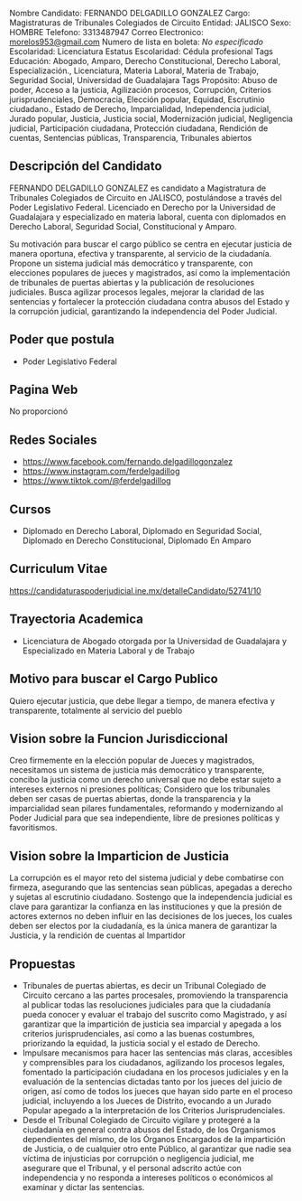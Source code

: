 Nombre Candidato: FERNANDO DELGADILLO GONZALEZ
Cargo: Magistraturas de Tribunales Colegiados de Circuito
Entidad: JALISCO
Sexo: HOMBRE
Telefono: 3313487947
Correo Electronico: morelos953@gmail.com
Numero de lista en boleta: *No especificado*
Escolaridad: Licenciatura
Estatus Escolaridad: Cédula profesional
Tags Educación: Abogado, Amparo, Derecho Constitucional, Derecho Laboral, Especialización., Licenciatura, Materia Laboral, Materia de Trabajo, Seguridad Social, Universidad de Guadalajara
Tags Propósito: Abuso de poder, Acceso a la justicia, Agilización procesos, Corrupción, Criterios jurisprudenciales, Democracia, Elección popular, Equidad, Escrutinio ciudadano., Estado de Derecho, Imparcialidad, Independencia judicial, Jurado popular, Justicia, Justicia social, Modernización judicial, Negligencia judicial, Participación ciudadana, Protección ciudadana, Rendición de cuentas, Sentencias públicas, Transparencia, Tribunales abiertos


## Descripción del Candidato 

FERNANDO DELGADILLO GONZALEZ es candidato a Magistratura de Tribunales Colegiados de Circuito en JALISCO, postulándose a través del Poder Legislativo Federal. Licenciado en Derecho por la Universidad de Guadalajara y especializado en materia laboral, cuenta con diplomados en Derecho Laboral, Seguridad Social, Constitucional y Amparo.

Su motivación para buscar el cargo público se centra en ejecutar justicia de manera oportuna, efectiva y transparente, al servicio de la ciudadanía. Propone un sistema judicial más democrático y transparente, con elecciones populares de jueces y magistrados, así como la implementación de tribunales de puertas abiertas y la publicación de resoluciones judiciales. Busca agilizar procesos legales, mejorar la claridad de las sentencias y fortalecer la protección ciudadana contra abusos del Estado y la corrupción judicial, garantizando la independencia del Poder Judicial.


## Poder que postula

- Poder Legislativo Federal


## Pagina Web

No proporcionó


## Redes Sociales

- https://www.facebook.com/fernando.delgadillogonzalez
- https://www.instagram.com/ferdelgadillog
- https://www.tiktok.com/@ferdelgadillog


## Cursos

- Diplomado en Derecho Laboral, Diplomado en Seguridad Social, Diplomado en Derecho Constitucional, Diplomado En Amparo


## Curriculum Vitae

https://candidaturaspoderjudicial.ine.mx/detalleCandidato/52741/10


## Trayectoria Academica

- Licenciatura de Abogado otorgada por la Universidad de Guadalajara y Especializado en Materia Laboral y de Trabajo


## Motivo para buscar el Cargo Publico

Quiero ejecutar justicia, que debe llegar a tiempo, de manera efectiva y transparente, totalmente al servicio del pueblo


## Vision sobre la Funcion Jurisdiccional

Creo firmemente en la elección popular de Jueces y magistrados, necesitamos un sistema de justicia más democrático y transparente, concibo la justicia como un derecho universal que no debe estar sujeto a intereses externos ni presiones políticas; Considero que los tribunales deben ser casas de puertas abiertas, donde la transparencia y la imparcialidad sean pilares fundamentales, reformando y modernizando al Poder Judicial para que sea independiente, libre de presiones políticas y favoritismos.


## Vision sobre la Imparticion de Justicia

La corrupción es el mayor reto del sistema judicial y debe combatirse con firmeza, asegurando que las sentencias sean públicas, apegadas a derecho y sujetas al escrutinio ciudadano. Sostengo que la independencia judicial es clave para garantizar la confianza en las instituciones y que la presión de actores externos no deben influir en las decisiones de los jueces, los cuales deben ser electos por la ciudadanía, es la única manera de garantizar la Justicia, y la rendición de cuentas al Impartidor


## Propuestas

- Tribunales de puertas abiertas, es decir un Tribunal Colegiado de Circuito cercano a las partes procesales, promoviendo la transparencia al publicar todas las resoluciones judiciales para que la ciudadanía pueda conocer y evaluar el trabajo del suscrito como Magistrado, y así garantizar que la impartición de justicia sea imparcial y apegada a los criterios jurisprudenciales, así como a las buenas costumbres, priorizando la equidad, la justicia social y el estado de Derecho.
- Impulsare mecanismos para hacer las sentencias más claras, accesibles y comprensibles para los ciudadanos, agilizando los procesos legales, fomentado la participación ciudadana en los procesos judiciales y en la evaluación de la sentencias dictadas tanto por los jueces del juicio de origen, así como de todos los jueces que hayan sido parte en el proceso judicial, incluyendo a los Jueces de Distrito, evocando a un Jurado Popular apegado a la interpretación de los Criterios Jurisprudenciales.
- Desde el Tribunal Colegiado de Circuito vigilare y protegeré a la ciudadanía en general contra abusos del Estado, de los Organismos dependientes del mismo, de los Órganos Encargados de la impartición de Justicia, o de cualquier otro ente Público, al garantizar que nadie sea víctima de injusticias por corrupción o negligencia judicial, me asegurare que el Tribunal, y el personal adscrito actúe con independencia y no responda a intereses políticos o económicos al examinar y dictar las sentencias.

